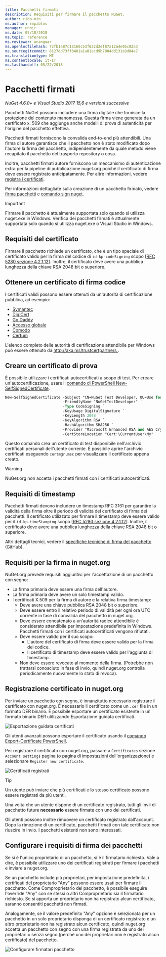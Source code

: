 ```yaml
---
title: Pacchetti firmati
description: Requisiti per firmare il pacchetto NuGet.
author: rido-min
ms.author: rmpablos
manager: unnir
ms.date: 05/18/2018
ms.topic: reference
ms.reviewer: ananguar
ms.openlocfilehash: 72fb1a87c13160c53f632d2ef87a12a4e9bc02a3
ms.sourcegitcommit: 8127dd73ff8481a1a01acd9b7004dd131a9d84e7
ms.translationtype: MT
ms.contentlocale: it-IT
ms.lasthandoff: 05/22/2018
---
```

# <a name="signed-packages"></a>Pacchetti firmati

*NuGet 4.6.0+ e Visual Studio 2017 15,6 e versioni successive*

Pacchetti NuGet possono includere una firma digitale che fornisce la protezione del contenuto manomessa. Questa firma viene generata da un certificato x. 509 che aggiunge anche modelli di prova di autenticità per l'origine del pacchetto effettiva.

Pacchetti firmati forniscono la convalida end-to-end più attendibili. Una firma di autore garantisce che il pacchetto non è stato modificato dopo l'autore la firma del pacchetto, indipendentemente da quale metodo viene recapitato il pacchetto del trasporto repository o cosa.

Inoltre, pacchetti firmati autore forniscono un meccanismo di autenticazione extra per la pipeline di pubblicazione nuget.org poiché il certificato di firma deve essere registrato anticipatamente. Per altre informazioni, vedere [registra i certificati](#register-certificate-on-nugetorg).

Per informazioni dettagliate sulla creazione di un pacchetto firmato, vedere [firma pacchetti](../create-packages/Sign-a-package.md) e [comando sign nuget](../tools/cli-ref-sign.md).

> [!Important]
> Firmare il pacchetto è attualmente supportata solo quando si utilizza nuget.exe in Windows. Verifica dei pacchetti firmati è attualmente supportata solo quando si utilizza nuget.exe o Visual Studio in Windows.

## <a name="certificate-requirements"></a>Requisiti del certificato

Firmare il pacchetto richiede un certificato, che è un tipo speciale di certificato valido per la firma del codice di `id-kp-codeSigning` scopo [[RFC 5280 sezione 4.2.1.12](https://tools.ietf.org/html/rfc5280#section-4.2.1.12)]. Inoltre, il certificato deve avere una pubblica lunghezza della chiave RSA 2048 bit o superiore.

## <a name="get-a-code-signing-certificate"></a>Ottenere un certificato di firma codice

I certificati validi possono essere ottenuti da un'autorità di certificazione pubblica, ad esempio:

- [Symantec](https://trustcenter.websecurity.symantec.com/process/trust/productOptions?productType=SoftwareValidationClass3)
- [DigiCert](https://www.digicert.com/code-signing/)
- [Go Daddy](https://www.godaddy.com/web-security/code-signing-certificate)
- [Accesso globale](https://www.globalsign.com/en/code-signing-certificate/)
- [Comodo](https://www.comodo.com/e-commerce/code-signing/code-signing-certificate.php)
- [Certum](https://www.certum.eu/certum/cert,offer_en_open_source_cs.xml) 

L'elenco completo delle autorità di certificazione attendibile per Windows può essere ottenuto da [ http://aka.ms/trustcertpartners ](http://aka.ms/trustcertpartners).

## <a name="create-a-test-certificate"></a>Creare un certificato di prova

È possibile utilizzare i certificati autocertificati a scopo di test. Per creare un'autocertificazione, usare il [comando di PowerShell New-SelfSignedCertificate](/powershell/module/pkiclient/new-selfsignedcertificate.md).

```ps
New-SelfSignedCertificate -Subject "CN=NuGet Test Developer, OU=Use for testing purposes ONLY" `
                          -FriendlyName "NuGetTestDeveloper" `
                          -Type CodeSigning `
                          -KeyUsage DigitalSignature `
                          -KeyLength 2048 `
                          -KeyAlgorithm RSA `
                          -HashAlgorithm SHA256 `
                          -Provider "Microsoft Enhanced RSA and AES Cryptographic Provider" `
                          -CertStoreLocation "Cert:\CurrentUser\My" 
```

Questo comando crea un certificato di test disponibile nell'archivio certificati personali dell'utente corrente. È possibile aprire l'archivio certificati eseguendo `certmgr.msc` per visualizzare il certificato appena creato.

> [!Warning]
> NuGet.org non accetta i pacchetti firmati con i certificati autocertificati.

## <a name="timestamp-requirements"></a>Requisiti di timestamp

Pacchetti firmati devono includere un timestamp RFC 3161 per garantire la validità della firma oltre il periodo di validità del certificato di firma dei pacchetti. Il certificato utilizzato per firmare il timestamp deve essere valido per il `id-kp-timeStamping` scopo [[RFC 5280 sezione 4.2.1.12](https://tools.ietf.org/html/rfc5280#section-4.2.1.12)]. Inoltre, il certificato deve avere una pubblica lunghezza della chiave RSA 2048 bit o superiore.

Altri dettagli tecnici, vedere il [specifiche tecniche di firma del pacchetto](https://github.com/NuGet/Home/wiki/Package-Signatures-Technical-Details) (GitHub).

## <a name="signature-requirements-on-nugetorg"></a>Requisiti per la firma in nuget.org

NuGet.org prevede requisiti aggiuntivi per l'accettazione di un pacchetto con segno:

- La firma primaria deve essere una firma dell'autore.
- La firma primaria deve avere un solo timestamp valido.
- I certificati X.509 per la firma di autore e la relativa firma timestamp:
  - Deve avere una chiave pubblica RSA 2048 bit o superiore.
  - Deve essere entro il relativo periodo di validità per ogni ora UTC corrente in fase di convalida del pacchetto in nuget.org.
  - Deve essere concatenato a un'autorità radice attendibile è considerato attendibile per impostazione predefinita in Windows. Pacchetti firmati con i certificati autocertificati vengono rifiutati.
  - Deve essere valido per il suo scopo: 
    - L'autore del certificato di firma deve essere valido per la firma del codice.
    - Il certificato di timestamp deve essere valido per l'aggiunta di timestamp.
  - Non deve essere revocato al momento della firma. (Potrebbe non trattarsi conosciuto in fase di invio, quindi nuget.org controlla periodicamente nuovamente lo stato di revoca).

## <a name="register-certificate-on-nugetorg"></a>Registrazione certificato in nuget.org

Per inviare un pacchetto con segno, è innanzitutto necessario registrare il certificato con nuget.org. È necessario il certificato come un `.cer` file in un formato DER binario. È possibile esportare un certificato esistente in un formato binario DER utilizzando Esportazione guidata certificati.

![Esportazione guidata certificati](media/CertificateExportWizard.png)

Gli utenti avanzati possono esportare il certificato usando il [comando Export-Certificate PowerShell](/powershell/module/pkiclient/export-certificate.md).

Per registrare il certificato con nuget.org, passare a `Certificates` sezione `Account settings` pagina (o pagina di impostazioni dell'organizzazione) e selezionare `Register new certificate`.

![Certificati registrati](media/registered-certs.png)

> [!Tip]
> Un utente può inviare che più certificati e lo stesso certificato possono essere registrati da più utenti.

Una volta che un utente dispone di un certificato registrato, tutti gli invii di pacchetto future **necessario** essere firmate con uno dei certificati.

Gli utenti possono inoltre rimuovere un certificato registrato dall'account. Dopo la rimozione di un certificato, pacchetti firmati con tale certificato non riuscire in invio. I pacchetti esistenti non sono interessati.

## <a name="configure-package-signing-requirements"></a>Configurare i requisiti di firma dei pacchetti

Se si è l'unico proprietario di un pacchetto, si è il firmatario richiesto. Vale a dire, è possibile utilizzare uno dei certificati registrati per firmare i pacchetti e inviare a nuget.org.

Se un pacchetto include più proprietari, per impostazione predefinita, i certificati del proprietario "Any" possono essere usati per firmare il pacchetto. Come Comproprietario del pacchetto, è possibile eseguire l'override "Any" con se stessi o altri Comproprietario sia il firmatario richiesto. Se si apporta un proprietario non ha registrato alcun certificato, saranno consentiti pacchetti non firmati. 

Analogamente, se il valore predefinito "Any" opzione è selezionata per un pacchetto in un solo proprietario disponga di un certificato registrato e un altro proprietario non ha registrato alcun certificato, quindi nuget.org accetta un pacchetto con segno con una firma registrata da uno dei proprietari o senza segno (perché uno dei proprietari non è registrato alcun certificato) del pacchetto.

![Configurare firmatari pacchetto](media/configure-package-signers.png)
